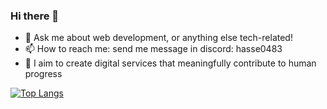 ### Hi there 👋

- 💬 Ask me about web development, or anything else tech-related!
- 📫 How to reach me: send me message in discord: hasse0483
- 🚀 I aim to create digital services that meaningfully contribute to human progress

[![Top Langs](https://github-readme-stats.vercel.app/api/top-langs/?username=Hasse331&layout=donut&hide=c%2B%2B,cmake,swift,c)](https://github.com/anuraghazra/github-readme-stats)


